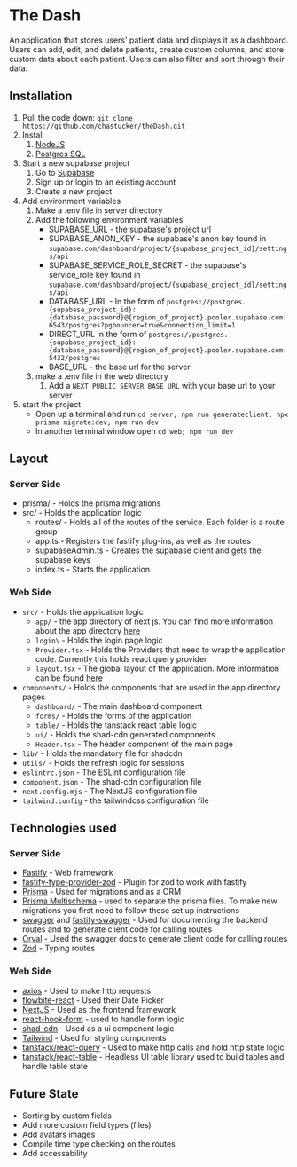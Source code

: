 # The Dash

An application that stores users' patient data and displays it as a dashboard. Users can add, edit, and delete patients, create custom columns, and store custom data about each patient. Users can also filter and sort through their data.

## Installation

1. Pull the code down: `git clone https://github.com/chastucker/theDash.git`
2. Install
   1. [NodeJS](https://nodejs.org/en)
   2. [Postgres SQL](https://www.postgresql.org/download/)
3. Start a new supabase project
   1. Go to [Supabase](https://supabase.com/)
   2. Sign up or login to an existing account
   3. Create a new project
4. Add environment variables
   1. Make a .env file in server directory
   2. Add the following environment variables
      - SUPABASE_URL - the supabase's project url
      - SUPABASE_ANON_KEY - the supabase's anon key found in `supabase.com/dashboard/project/{supabase_project_id}/settings/api`
      - SUPABASE_SERVICE_ROLE_SECRET - the supabase's service_role key found in `supabase.com/dashboard/project/{supabase_project_id}/settings/api`
      - DATABASE_URL - In the form of `postgres://postgres.{supabase_project_id}:{database_password}@{region_of_project}.pooler.supabase.com:6543/postgres?pgbouncer=true&connection_limit=1`
      - DIRECT_URL In the form of `postgres://postgres.{supabase_project_id}:{database_password}@{region_of_project}.pooler.supabase.com:5432/postgres`
      - BASE_URL - the base url for the server
   3. make a .env file in the web directory
      1. Add a `NEXT_PUBLIC_SERVER_BASE_URL` with your base url to your server
5. start the project
   - Open up a terminal and run `cd server; npm run generateclient; npx prisma migrate:dev; npm run dev`
   - In another terminal window open `cd web; npm run dev`

## Layout

### Server Side

- prisma/ - Holds the prisma migrations
- src/ - Holds the application logic
  - routes/ - Holds all of the routes of the service. Each folder is a route group
  - app.ts - Registers the fastify plug-ins, as well as the routes
  - supabaseAdmin.ts - Creates the supabase client and gets the supabase keys
  - index.ts - Starts the application

### Web Side

- `src/` - Holds the application logic
  - `app/` - the app directory of next js. You can find more information about the app directory [here](https://nextjs.org/docs/app)
  - `login\` - Holds the login page logic
  - `Provider.tsx` - Holds the Providers that need to wrap the application code. Currently this holds react query provider
  - `layout.tsx` - The global layout of the application. More information can be found [here](https://nextjs.org/docs/app/building-your-application/routing/pages-and-layouts)
- `components/` - Holds the components that are used in the app directory pages
  - `dashboard/` - The main dashboard component
  - `forms/` - Holds the forms of the application
  - `table/` - Holds the tanstack react table logic
  - `ui/` - Holds the shad-cdn generated components
  - `Header.tsx` - The header component of the main page
- `lib/` - Holds the mandatory file for shadcdn
- `utils/` - Holds the refresh logic for sessions
- `eslintrc.json` - The ESLint configuration file
- `component.json` - The shad-cdn configuration file
- `next.config.mjs` - The NextJS configuration file
- `tailwind.config` - the tailwindcss configuration file

## Technologies used

### Server Side

- [Fastify](https://fastify.dev/) - Web framework
- [fastify-type-provider-zod](https://github.com/turkerdev/fastify-type-provider-zod) - Plugin for zod to work with fastify
- [Prisma](https://www.prisma.io/) - Used for migrations and as a ORM
- [Prisma Multischema](https://github.com/joydip007x/Prisma-MultiSchema) - used to separate the prisma files. To make new migrations you first need to follow these set up instructions
- [swagger](https://swagger.io/) and [fastify-swagger](https://github.com/fastify/fastify-swagger) - Used for documenting the backend routes and to generate client code for calling routes
- [Orval](https://orval.dev/) - Used the swagger docs to generate client code for calling routes
- [Zod](https://zod.dev/) - Typing routes

### Web Side

- [axios](https://www.npmjs.com/package/axios) - Used to make http requests
- [flowbite-react](https://flowbite-react.com/docs/components/datepicker) - Used their Date Picker
- [NextJS](https://nextjs.org/) - Used as the frontend framework
- [react-hook-form](https://react-hook-form.com/) - used to handle form logic
- [shad-cdn](https://ui.shadcn.com/) - Used as a ui component logic
- [Tailwind](https://tailwindcss.com/) - Used for styling components
- [tanstack/react-query](https://tanstack.com/router/) - Used to make http calls and hold http state logic
- [tanstack/react-table](https://tanstack.com/table) - Headless UI table library used to build tables and handle table state

## Future State
- Sorting by custom fields
- Add more custom field types (files)
- Add avatars images
- Compile time type checking on the routes 
- Add accessability
